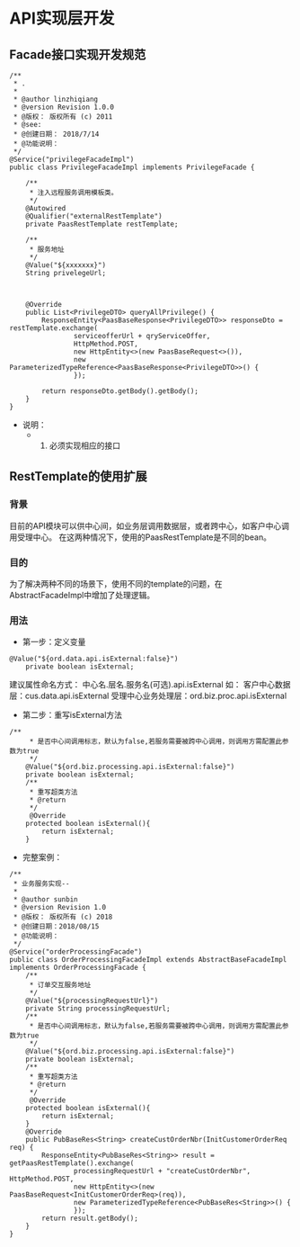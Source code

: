 # API实现层开发

## Facade接口实现开发规范

```text
/**
 * .
 *
 * @author linzhiqiang
 * @version Revision 1.0.0
 * @版权： 版权所有 (c) 2011
 * @see:
 * @创建日期： 2018/7/14
 * @功能说明：
 */
@Service("privilegeFacadeImpl")
public class PrivilegeFacadeImpl implements PrivilegeFacade {

    /**
     * 注入远程服务调用模板类。
     */
    @Autowired
    @Qualifier("externalRestTemplate")
    private PaasRestTemplate restTemplate;

    /**
     * 服务地址
     */
    @Value("${xxxxxxx}")
    String privelegeUrl;



    @Override
    public List<PrivilegeDTO> queryAllPrivilege() {
        ResponseEntity<PaasBaseResponse<PrivilegeDTO>> responseDto = restTemplate.exchange(
                serviceofferUrl + qryServiceOffer,
                HttpMethod.POST,
                new HttpEntity<>(new PaasBaseRequest<>()),
                new ParameterizedTypeReference<PaasBaseResponse<PrivilegeDTO>>() {
                });

        return responseDto.getBody().getBody();
    }
}
```

* 说明：
  * 1. 必须实现相应的接口


## RestTemplate的使用扩展
### 背景
目前的API模块可以供中心间，如业务层调用数据层，或者跨中心，如客户中心调用受理中心。
在这两种情况下，使用的PaasRestTemplate是不同的bean。

### 目的
为了解决两种不同的场景下，使用不同的template的问题，在AbstractFacadeImpl中增加了处理逻辑。

### 用法
+ 第一步：定义变量
```
@Value("${ord.data.api.isExternal:false}")	private boolean isExternal;
```
建议属性命名方式：
中心名.层名.服务名(可选).api.isExternal
如：
客户中心数据层：cus.data.api.isExternal
受理中心业务处理层：ord.biz.proc.api.isExternal

+ 第二步：重写isExternal方法
```
/**
	 * 是否中心间调用标志，默认为false,若服务需要被跨中心调用，则调用方需配置此参数为true
	 */
	@Value("${ord.biz.processing.api.isExternal:false}")
	private boolean isExternal;
	/**
	 * 重写超类方法
	 * @return
	 */
	 @Override
	protected boolean isExternal(){
		return isExternal;
	}
```

+ 完整案例：
```
/**
 * 业务服务实现--
 *
 * @author sunbin
 * @version Revision 1.0
 * @版权： 版权所有 (c) 2018
 * @创建日期：2018/08/15
 * @功能说明：
 */
@Service("orderProcessingFacade")
public class OrderProcessingFacadeImpl extends AbstractBaseFacadeImpl implements OrderProcessingFacade {
	/**
	 * 订单交互服务地址
	 */
	@Value("${processingRequestUrl}")
	private String processingRequestUrl;
	/**
	 * 是否中心间调用标志，默认为false,若服务需要被跨中心调用，则调用方需配置此参数为true
	 */
	@Value("${ord.biz.processing.api.isExternal:false}")
	private boolean isExternal;
	/**
	 * 重写超类方法
	 * @return
	 */
	 @Override
	protected boolean isExternal(){
		return isExternal;
	}
	@Override
	public PubBaseRes<String> createCustOrderNbr(InitCustomerOrderReq req) {
		ResponseEntity<PubBaseRes<String>> result = getPaasRestTemplate().exchange(
				processingRequestUrl + "createCustOrderNbr", HttpMethod.POST,
				new HttpEntity<>(new PaasBaseRequest<InitCustomerOrderReq>(req)),
				new ParameterizedTypeReference<PubBaseRes<String>>() {
				});
		return result.getBody();
	}
}
```


